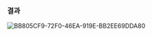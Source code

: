 ### 결과
![BB805CF9-72F0-46EA-919E-BB2EE69DDA80](https://user-images.githubusercontent.com/98890934/227135274-b7806eae-bee4-44b3-a40f-3e842ca78a03.png)
